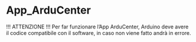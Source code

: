 # App_ArduCenter
!!! ATTENZIONE !!! Per far funzionare l’App ArduCenter, Arduino deve avere il codice compatibile con il software, in caso non viene fatto andrà in errore. 
